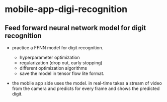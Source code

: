 # mobile-app-digi-recognition
## Feed forward neural network model for digit recognition

- practice a FFNN model for digit recognition. 
  - hyperparameter optimization
  -  regularization (drop out, early stopping) 
  -  different optimization algorithms 
  -  save the model in tensor flow lite format.
  
- the mobile app side uses the model. in real-time takes a stream of video from the camera and predicts for every frame and shows the predicted digit.
